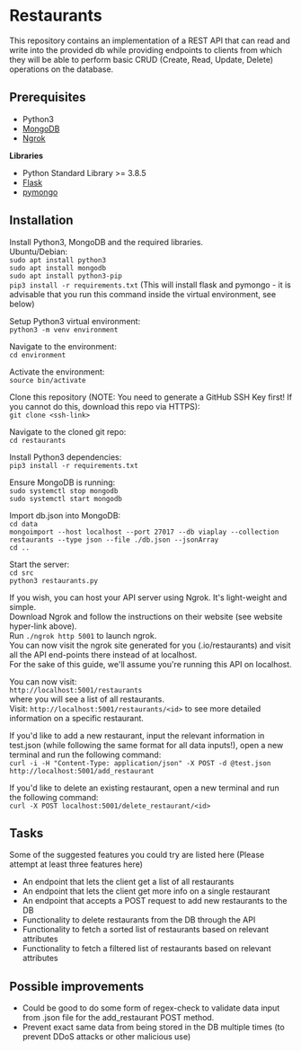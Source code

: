 # Restaurants

This repository contains an implementation of a REST API that can read and write into the provided db while providing endpoints to clients from which they will be able to perform basic CRUD (Create, Read, Update, Delete) operations on the database. 

## Prerequisites

* Python3
* [MongoDB](https://www.mongodb.com/)
* [Ngrok](https://ngrok.com/)

**Libraries**

* Python Standard Library >= 3.8.5
* [Flask](https://pypi.org/project/Flask/)
* [pymongo](https://pypi.org/project/pymongo/)

## Installation

Install Python3, MongoDB and the required libraries. <br>
Ubuntu/Debian: <br>
`sudo apt install python3` <br>
`sudo apt install mongodb` <br>
`sudo apt install python3-pip` <br>
`pip3 install -r requirements.txt` (This will install flask and pymongo - it is advisable that you run this command inside the virtual environment, see below)

Setup Python3 virtual environment: <br>
`python3 -m venv environment`

Navigate to the environment: <br>
`cd environment`

Activate the environment: <br>
`source bin/activate`

Clone this repository (NOTE: You need to generate a GitHub SSH Key first! If you cannot do this, download this repo via HTTPS): <br>
`git clone <ssh-link>`

Navigate to the cloned git repo: <br>
`cd restaurants`

Install Python3 dependencies: <br>
`pip3 install -r requirements.txt`

Ensure MongoDB is running: <br>
`sudo systemctl stop mongodb` <br>
`sudo systemctl start mongodb`

Import db.json into MongoDB: <br>
`cd data` <br>
`mongoimport --host localhost --port 27017 --db viaplay --collection restaurants --type json --file ./db.json --jsonArray` <br>
`cd ..`

Start the server: <br>
`cd src` <br>
`python3 restaurants.py`

If you wish, you can host your API server using Ngrok. It's light-weight and simple. <br>
Download Ngrok and follow the instructions on their website (see website hyper-link above). <br>
Run `./ngrok http 5001` to launch ngrok. <br>
You can now visit the ngrok site generated for you (<hash>.io/restaurants) and visit all the API end-points there instead of at localhost. <br>
For the sake of this guide, we'll assume you're running this API on localhost.

You can now visit: <br>
`http://localhost:5001/restaurants` <br>
where you will see a list of all restaurants. <br>
Visit: `http://localhost:5001/restaurants/<id>` to see more detailed information on a specific restaurant. <br>

If you'd like to add a new restaurant, input the relevant information in test.json (while following the same format for all data inputs!), open a new terminal and run the following command: <br>
`curl -i -H "Content-Type: application/json" -X POST -d @test.json http://localhost:5001/add_restaurant`

If you'd like to delete an existing restaurant, open a new terminal and run the following command: <br>
`curl -X POST localhost:5001/delete_restaurant/<id>`

## Tasks
Some of the suggested features you could try are listed here (Please attempt at least three features here)
* An endpoint that lets the client get a list of all restaurants 
* An endpoint that lets the client get more info on a single restaurant
* An endpoint that accepts a POST request to add new restaurants to the DB
* Functionality to delete restaurants from the DB through the API
* Functionality to fetch a sorted list of restaurants based on relevant attributes
* Functionality to fetch a filtered list of restaurants based on relevant attributes

## Possible improvements

* Could be good to do some form of regex-check to validate data input from .json file for the add_restaurant POST method.
* Prevent exact same data from being stored in the DB multiple times (to prevent DDoS attacks or other malicious use)
